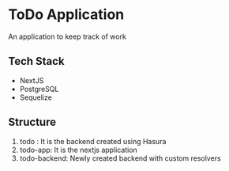 # ToDo Application
An application to keep track of work

## Tech Stack
* NextJS
* PostgreSQL
* Sequelize


## Structure
1. todo : It is the backend created using Hasura
2. todo-app: It is the nextjs application
3. todo-backend: Newly created backend with custom resolvers
